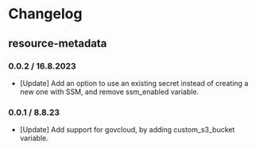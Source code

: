 # Changelog

## resource-metadata

### 0.0.2 / 16.8.2023
* [Update] Add an option to use an existing secret instead of creating a new one with SSM, and remove ssm_enabled variable.

### 0.0.1 / 8.8.23
* [Update] Add support for govcloud, by adding custom_s3_bucket variable.